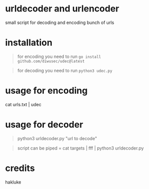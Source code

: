 # urldecoder and urlencoder

small script for decoding and encoding bunch of urls

# installation

> for encoding you need to run `go install github.com/diwusec/udec@latest`

> for decoding you need to run `python3 udec.py`

# usage for encoding

cat urls.txt | udec

# usage for decoder

> python3 urldecoder.py "url to decode"
 
> script can be piped = cat targets | fff | python3 urldecoder.py

# credits

hakluke

